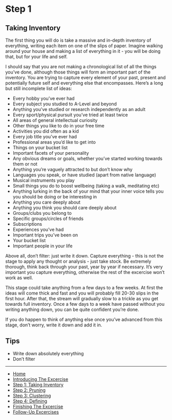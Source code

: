 # Step 1
## Taking Inventory

The first thing you will do is take a massive and in-depth inventory of everything, writing each item on one of the slips of paper.  Imagine walking around your house and making a list of everything in it - you will be doing that, but for your life and self.

I should say that you are not making a chronological list of all the things you’ve done, although those things will form an important part of the inventory.  You are trying to capture every element of your past, present and potentially future self and everything else that encompasses.  Here’s a long but still incomplete list of ideas:

- Every hobby you’ve ever had
- Every subject you studied to A-Level and beyond
- Anything you’ve studied or research independently as an adult
- Every sport/physical pursuit you’ve tried at least twice
- All areas of general intellectual curiosity
- Other things you like to do in your free time
- Activities you did often as a kid
- Every job title you’ve ever had
- Professional areas you’d like to get into
- Things on your bucket list
- Important facets of your personality
- Any obvious dreams or goals, whether you’ve started working towards them or not
- Anything you’re vaguely attracted to but don’t know why
- Languages you speak, or have studied (apart from native language)
- Musical instruments you play
- Small things you do to boost wellbeing (taking a walk, meditating etc)
- Anything lurking in the back of your mind that your inner voice tells you you should be doing or be interesting in
- Anything you care deeply about
- Anything you think you should care deeply about
- Groups/clubs you belong to
- Specific groups/circles of friends
- Subscriptions
- Experiences you’ve had
- Important trips you’ve been on
- Your bucket list
- Important people in your life

Above all, don’t filter: just write it down.  Capture everything - this is not the stage to apply any thought or analysis - just take stock.  Be extremely thorough, think back through your past, year by year if necessary.  It’s very important you capture everything, otherwise the rest of the excercise won’t work as well.

This stage could take anything from a few days to a few weeks.  At first the ideas will come thick and fast and you will probably fill 20-30 slips in the first hour.  After that, the stream will gradually slow to a trickle as you get towards full inventory.  Once a few days to a week have passed without you writing anything down, you can be quite confident you’re done.

If you do happen to think of anything else once you’ve advanced from this stage, don’t worry, write it down and add it in.

## Tips

- Write down absolutely everything
- Don’t filter

---
- [Home](/functional-clustering)
- [Introducing The Excercise](/functional-clustering/intro)
- [Step 1: Taking Inventory](/functional-clustering/step1)
- [Step 2: Pruning](/functional-clustering/step2)
- [Step 3: Clustering](/functional-clustering/step3)
- [Step 4: Defining](/functional-clustering/step4)
- [Finishing The Excercise](/functional-clustering/finishing)
- [Follow-Up Excercises](/functional-clustering/follow-up)
